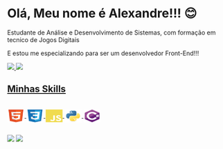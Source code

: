 <h1>Olá, Meu nome é Alexandre!!! 😊 </h1>

<p>Estudante de Análise e Desenvolvimento de Sistemas, com formação em tecnico de Jogos Digitais</p>
<p>E estou me especializando para ser um desenvolvedor Front-End!!!</p>

<div>
<a href=https://github.com/alexandrepedroza>
   <img height="140em" src="https://github-readme-stats-eight-theta.vercel.app/api?username=alepedroza&show_icons=true&theme=dark&include_all_commits=true&count_private=true"/>
   <img height="140em" src="https://github-readme-stats-eight-theta.vercel.app/api/top-langs/?username=alepedroza&layout=compact&langs_count=8&theme=dark"/>
</div>

##

<h2>Minhas Skills</h2>

<div style="display: inline_block"><br>
  <img align="center" alt="Ale-HTML" height="30" width="40" src="https://raw.githubusercontent.com/devicons/devicon/master/icons/html5/html5-original.svg">
  <img align="center" alt="Ale-CSS" height="30" width="40" src="https://raw.githubusercontent.com/devicons/devicon/master/icons/css3/css3-original.svg">
  <img align="center" alt="Ale-Js" height="30" width="40" src="https://raw.githubusercontent.com/devicons/devicon/master/icons/javascript/javascript-plain.svg">
  <img align="center" alt="Ale-Python" height="30" width="40" src="https://raw.githubusercontent.com/devicons/devicon/master/icons/python/python-original.svg">
  <img align="center" alt="Ale-Csharp" height="30" width="40" src="https://raw.githubusercontent.com/devicons/devicon/master/icons/csharp/csharp-original.svg">
</div>
  
  ##
 
<div> 
  <a href="https://instagram.com/_alepedroza" target="_blank"><img src="https://img.shields.io/badge/-Instagram-%23E4405F?style=for-the-badge&logo=instagram&logoColor=white" target="_blank"></a>
  <a href="https://www.linkedin.com/in/alexandrepedroza" target="_blank"><img src="https://img.shields.io/badge/-LinkedIn-%230077B5?style=for-the-badge&logo=linkedin&logoColor=white" target="_blank"></a>   
</div>
